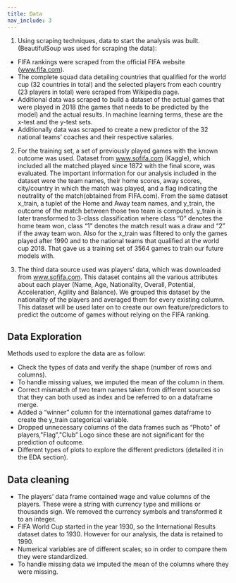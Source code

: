 ```yaml
---
title: Data
nav_include: 3
---
```


1. Using scraping techniques, data to start the analysis was built. (BeautifulSoup was used for
scraping the data):
- FIFA rankings were scraped from the official FIFA website (www.fifa.com).
- The complete squad data detailing countries that qualified for the world cup (32 countries
in total) and the selected players from each country (23 players in total) were scraped
from Wikipedia page.
- Additional data was scraped to build a dataset of the actual games that were played in
2018 (the games that needs to be predicted by the model) and the actual results. In
machine learning terms, these are the x-test and the y-test sets.
- Additionally data was scraped to create a new predictor of the 32 national teams’ coaches
and their respective salaries.

2. For the training set, a set of previously played games with the known outcome was used. Dataset
from www.sofifa.com (Kaggle), which included all the matched played since 1872 with the final
score, was evaluated. The important information for our analysis included in the dataset were the
team names, their home scores, away scores, city/country in which the match was played, and a
flag indicating the neutrality of the match(obtained from FIFA.com). From the same dataset
x_train, a tuplet of the Home and Away team names, and y_train, the outcome of the match
between those two team is computed. y_train is later transformed to 3-class classification where
class “0” denotes the home team won, class “1” denotes the match result was a draw and “2” if
the away team won. Also for the x_train was filtered to only the games played after 1990 and to
the national teams that qualified at the world cup 2018. That gave us a training set of 3564 games
to train our future models with.

3. The third data source used was players’ data, which was downloaded from www.sofifa.com. This
dataset contains all the various attributes about each player (Name, Age, Nationality, Overall,
Potential, Acceleration, Agility and Balance). We grouped this dataset by the nationality of the
players and averaged them for every existing column. This dataset will be used later on to create
our own feature/predictors to predict the outcome of games without relying on the FIFA ranking.

## Data Exploration

Methods used to explore the data are as follow:

- Check the types of data and verify the shape (number of rows and columns).
- To handle missing values, we imputed the mean of the column in them.
- Correct mismatch of two team names taken from different sources so that they can both used
as index and be referred to on a dataframe merge.
- Added a “winner” column for the international games dataframe to create the y_train
categorical variable.
- Dropped unnecessary columns of the data frames such as “Photo&quot; of players,&quot;Flag&quot;,&quot;Club”
Logo since these are not significant for the prediction of outcome.
- Different types of plots to explore the different predictors (detailed it in the EDA section).

## Data cleaning

- The players’ data frame contained wage and value columns of the players. These were a
string with currency type and millions or thousands sign. We removed the currency symbols
and transformed it to an integer.
- FIFA World Cup started in the year 1930, so the International Results dataset dates to 1930.
However for our analysis, the data is retained to 1990.
- Numerical variables are of different scales; so in order to compare them they were
standardized.
- To handle missing data we imputed the mean of the columns where they were missing.
